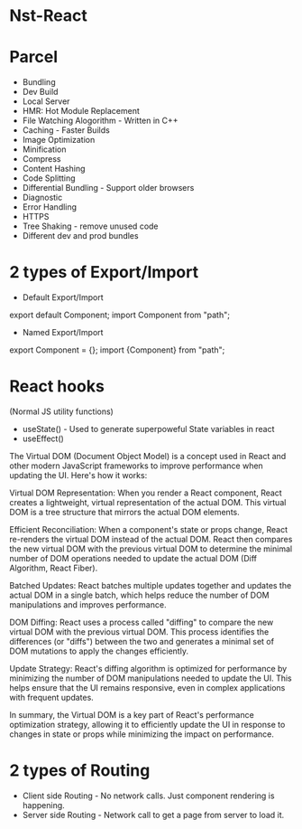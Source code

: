 # Nst-React

# Parcel

- Bundling
- Dev Build
- Local Server
- HMR: Hot Module Replacement
- File Watching Alogorithm - Written in C++
- Caching - Faster Builds
- Image Optimization
- Minification
- Compress
- Content Hashing
- Code Splitting
- Differential Bundling - Support older browsers
- Diagnostic
- Error Handling
- HTTPS
- Tree Shaking - remove unused code
- Different dev and prod bundles

# 2 types of Export/Import

- Default Export/Import

export default Component;
import Component from "path";

- Named Export/Import

export Component = {};
import {Component} from "path";

# React hooks

(Normal JS utility functions)

- useState() - Used to generate superpoweful State variables in react
- useEffect()

The Virtual DOM (Document Object Model) is a concept used in React and other modern JavaScript frameworks to improve performance when updating the UI. Here's how it works:

Virtual DOM Representation: When you render a React component, React creates a lightweight, virtual representation of the actual DOM. This virtual DOM is a tree structure that mirrors the actual DOM elements.

Efficient Reconciliation: When a component's state or props change, React re-renders the virtual DOM instead of the actual DOM. React then compares the new virtual DOM with the previous virtual DOM to determine the minimal number of DOM operations needed to update the actual DOM (Diff Algorithm, React Fiber).

Batched Updates: React batches multiple updates together and updates the actual DOM in a single batch, which helps reduce the number of DOM manipulations and improves performance.

DOM Diffing: React uses a process called "diffing" to compare the new virtual DOM with the previous virtual DOM. This process identifies the differences (or "diffs") between the two and generates a minimal set of DOM mutations to apply the changes efficiently.

Update Strategy: React's diffing algorithm is optimized for performance by minimizing the number of DOM manipulations needed to update the UI. This helps ensure that the UI remains responsive, even in complex applications with frequent updates.

In summary, the Virtual DOM is a key part of React's performance optimization strategy, allowing it to efficiently update the UI in response to changes in state or props while minimizing the impact on performance.

# 2 types of Routing

- Client side Routing - No network calls. Just component rendering is happening.
- Server side Routing - Network call to get a page from server to load it.
